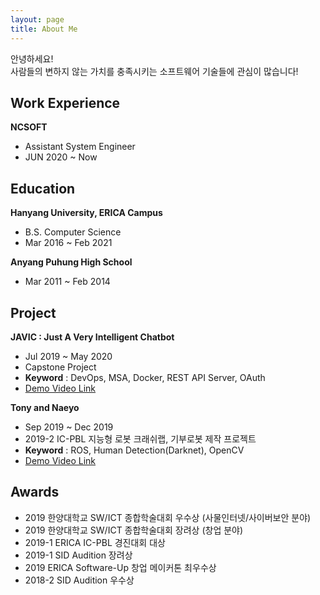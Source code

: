 ```yaml
---
layout: page
title: About Me
---
```


<div class="message">
  안녕하세요!<br>사람들의 변하지 않는 가치를 충족시키는 소프트웨어 기술들에 관심이 많습니다!
</div>

## Work Experience
**NCSOFT**
- Assistant System Engineer
- JUN 2020 ~ Now

## Education
**Hanyang University, ERICA Campus**
- B.S. Computer Science
- Mar 2016 ~ Feb 2021

**Anyang Puhung High School**
- Mar 2011 ~ Feb 2014


## Project
**JAVIC : Just A Very Intelligent Chatbot**
- Jul 2019 ~ May 2020
- Capstone Project
- **Keyword** : DevOps, MSA, Docker, REST API Server, OAuth
- [Demo Video Link](https://www.youtube.com/watch?v=PHlWZzqrfWQ&feature=youtu.be)

**Tony and Naeyo**
- Sep 2019 ~ Dec 2019
- 2019-2 IC-PBL 지능형 로봇 크래쉬랩, 기부로봇 제작 프로젝트
- **Keyword** : ROS, Human Detection(Darknet), OpenCV
- [Demo Video Link](https://www.youtube.com/watch?v=lqM59gqJGaY)

## Awards
- 2019 한양대학교 SW/ICT 종합학술대회 우수상 (사물인터넷/사이버보안 분야)
- 2019 한양대학교 SW/ICT 종합학술대회 장려상 (창업 분야)
- 2019-1 ERICA IC-PBL 경진대회 대상
- 2019-1 SID Audition 장려상
- 2019 ERICA Software-Up 창업 메이커톤 최우수상
- 2018-2 SID Audition 우수상
